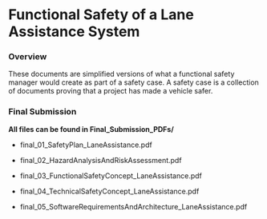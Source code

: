 # Functional Safety of a Lane Assistance System

### Overview
These documents are simplified versions of what a functional safety manager would create as part of a safety case. A safety case is a collection of documents proving that a project has made a vehicle safer.

### Final Submission

__All files can be found in Final_Submission_PDFs/__

* final_01_SafetyPlan_LaneAssistance.pdf

* final_02_HazardAnalysisAndRiskAssessment.pdf

* final_03_FunctionalSafetyConcept_LaneAssistance.pdf

* final_04_TechnicalSafetyConcept_LaneAssistance.pdf

* final_05_SoftwareRequirementsAndArchitecture_LaneAssistance.pdf
